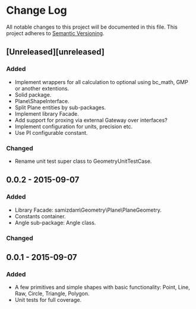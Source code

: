 # Change Log
All notable changes to this project will be documented in this file.
This project adheres to [Semantic Versioning](http://semver.org/).

## [Unreleased][unreleased]
### Added
- Implement wrappers for all calculation to optional using bc_math, GMP or another extentions.  
- Solid package.
- Plane\ShapeInterface.
- Split Plane entities by sub-packages. 
- Implement library Facade. 
- Add support for proxing via external Gateway over interfaces?  
- Implement configuration for units, precision etc. 
- Use PI configurable constant. 

### Changed
- Rename unit test super class to GeometryUnitTestCase. 

## 0.0.2 - 2015-09-07
### Added
- Library Facade: samizdam\Geometry\Plane\PlaneGeometry. 
- Constants container. 
- Angle sub-package: Angle class.  

### Changed

## 0.0.1 - 2015-09-07
### Added
- A few primitives and simple shapes with basic functionality: Point, Line, Raw, Circle, Triangle, Polygon. 
- Unit tests for full coverage. 

